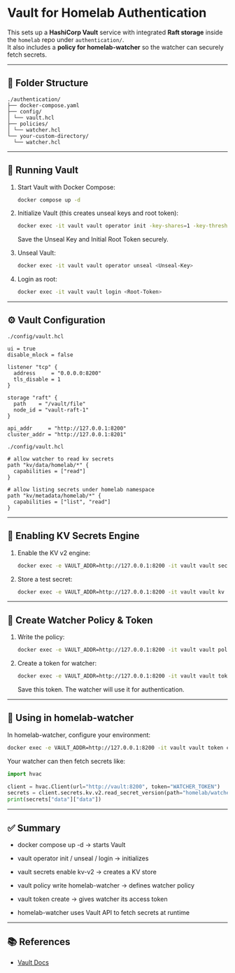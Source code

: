 # Vault for Homelab Authentication

This sets up a **HashiCorp Vault** service with integrated **Raft storage** inside the `homelab` repo under `authentication/`.  
It also includes a **policy for homelab-watcher** so the watcher can securely fetch secrets.

---

## 📂 Folder Structure
```
./authentication/
├── docker-compose.yaml
├── config/
│ └── vault.hcl
├── policies/
│ └── watcher.hcl
└── your-custom-directory/
  └── watcher.hcl
```

---

## 🚀 Running Vault

1. Start Vault with Docker Compose:

   ```bash
   docker compose up -d
   ```

2. Initialize Vault (this creates unseal keys and root token):

    ```bash
    docker exec -it vault vault operator init -key-shares=1 -key-threshold=1
    ```

    Save the Unseal Key and Initial Root Token securely.

3. Unseal Vault:

    ```bash
    docker exec -it vault vault operator unseal <Unseal-Key>
    ```

3. Login as root:

    ```bash
    docker exec -it vault vault login <Root-Token>

---

## ⚙️ Vault Configuration
`./config/vault.hcl`
```hcl
ui = true
disable_mlock = false

listener "tcp" {
  address     = "0.0.0.0:8200"
  tls_disable = 1
}

storage "raft" {
  path    = "/vault/file"
  node_id = "vault-raft-1"
}

api_addr     = "http://127.0.0.1:8200"
cluster_addr = "http://127.0.0.1:8201"
```
`./config/vault.hcl`
```hcl
# allow watcher to read kv secrets
path "kv/data/homelab/*" {
  capabilities = ["read"]
}

# allow listing secrets under homelab namespace
path "kv/metadata/homelab/*" {
  capabilities = ["list", "read"]
}
```

---

## 🔑 Enabling KV Secrets Engine

1. Enable the KV v2 engine:

   ```bash
   docker exec -e VAULT_ADDR=http://127.0.0.1:8200 -it vault vault secrets enable -path=kv kv-v2
   ```

2. Store a test secret:

    ```bash
    docker exec -e VAULT_ADDR=http://127.0.0.1:8200 -it vault vault kv put kv/homelab/watcher DB_USER=test DB_PASS=secret
    ```

---

## 👤 Create Watcher Policy & Token

1. Write the policy:

   ```bash
   docker exec -e VAULT_ADDR=http://127.0.0.1:8200 -it vault vault policy write homelab-watcher /vault/policies/watcher.hcl
   ```

2. Create a token for watcher:

    ```bash
    docker exec -e VAULT_ADDR=http://127.0.0.1:8200 -it vault vault token create -policy="homelab-watcher"
    ```

    Save this token. The watcher will use it for authentication.

---

## 🔗 Using in homelab-watcher

In homelab-watcher, configure your environment:

```bash
docker exec -e VAULT_ADDR=http://127.0.0.1:8200 -it vault vault token create -policy="homelab-watcher" 
```

Your watcher can then fetch secrets like:

```python
import hvac

client = hvac.Client(url="http://vault:8200", token="WATCHER_TOKEN")
secrets = client.secrets.kv.v2.read_secret_version(path="homelab/watcher")
print(secrets["data"]["data"])
```

---

## ✅ Summary

- docker compose up -d → starts Vault

- vault operator init / unseal / login → initializes

- vault secrets enable kv-v2 → creates a KV store

- vault policy write homelab-watcher → defines watcher policy

- vault token create → gives watcher its access token

- homelab-watcher uses Vault API to fetch secrets at runtime

---

## 📚 References

- [Vault Docs](https://developer.hashicorp.com/vault/docs)

